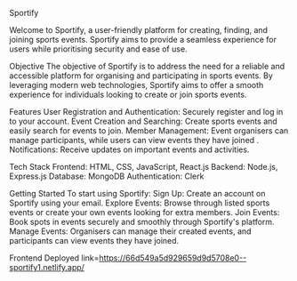 Sportify


Welcome to Sportify, a user-friendly platform for creating, finding, and joining sports events. Sportify aims to provide a seamless experience for users while prioritising security and ease of use.

Objective
The objective of Sportify is to address the need for a reliable and accessible platform for organising and participating in sports events. By leveraging modern web technologies, Sportify aims to offer a smooth experience for individuals looking to create or join sports events.

Features
User Registration and Authentication: Securely register and log in to your account.
Event Creation and Searching: Create sports events and easily search for events to join.
Member Management: Event organisers can manage participants, while users can view events they have joined .
Notifications: Receive updates on important events and activities.

Tech Stack
Frontend: HTML, CSS, JavaScript, React.js
Backend: Node.js, Express.js
Database: MongoDB
Authentication: Clerk

Getting Started
To start using Sportify:
Sign Up: Create an account on Sportify using your email.
Explore Events: Browse through listed sports events or create your own events looking for extra members.
Join Events: Book spots in events securely and smoothly through Sportify's platform.
Manage Events: Organisers can manage their created events, and participants can view events they have joined.



Frontend Deployed link=https://66d549a5d929659d9d5708e0--sportify1.netlify.app/